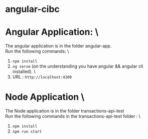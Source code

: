 # angular-cibc

# Angular Application: \

  The angular application is in the folder angular-app. \
  Run the following commands: \
  1. `npm install`
  2. `ng serve` (on the understanding you have angular && angular cli installed). \
  3. URL : `http://localhost:4200`

# Node Application \ 
  The Node application is in the folder transactions-api-test \
  Run the following commands in the transactions-api-test folder : \ 
  1. `npm install`
  2. `npm run start`
     
  
  
  
  
  
  
  
      

